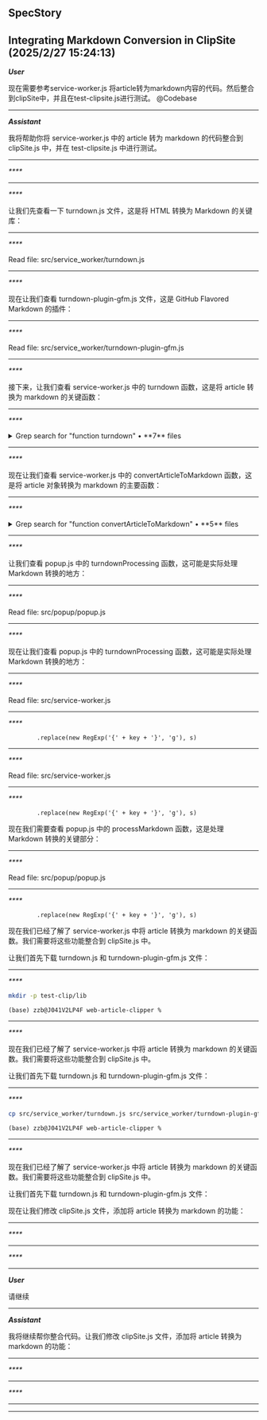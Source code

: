 ## SpecStory

## Integrating Markdown Conversion in ClipSite (2025/2/27 15:24:13)

_**User**_

现在需要参考service-worker.js 将article转为markdown内容的代码。然后整合到clipSite中，并且在test-clipsite.js进行测试。 @Codebase  

---

_**Assistant**_

我将帮助你将 service-worker.js 中的 article 转为 markdown 的代码整合到 clipSite.js 中，并在 test-clipsite.js 中进行测试。

---

_****_



---

_****_



让我们先查看一下 turndown.js 文件，这是将 HTML 转换为 Markdown 的关键库：

---

_****_

Read file: src/service_worker/turndown.js

---

_****_



现在让我们查看 turndown-plugin-gfm.js 文件，这是 GitHub Flavored Markdown 的插件：

---

_****_

Read file: src/service_worker/turndown-plugin-gfm.js

---

_****_





接下来，让我们查看 service-worker.js 中的 turndown 函数，这是将 article 转换为 markdown 的关键函数：

---

_****_

<details>
            <summary>Grep search for "function turndown" • **7** files</summary>
        
| File | Line | Match |
|------|------|-------|
| `file:///Users/zzb/Documents/Project/web-article-clipper/src/service-worker.js` | L28 | `async function turndown(content, options, article) {` |
| `file:///Users/zzb/Documents/Project/web-article-clipper/src/popup/popup.js` | L502 | `function turndownProcessing(content, options, article) {` |
| `file:///Users/zzb/Documents/Project/web-article-clipper/src/service_worker/turndown.js` | L753 | `function TurndownService(options) {` |
| `file:///Users/zzb/Documents/Project/web-article-clipper/.specstory/history/upgrade-chrome-extension-to-manifest-v3.md` | L261 | `function turndown(content, options, article) {` |
| `file:///Users/zzb/Documents/Project/web-article-clipper/.specstory/history/manifest-v2-to-v3-upgrade-process.md` | L226 | `+ export default function TurndownService(options) {` |
| `file:///Users/zzb/Documents/Project/web-article-clipper/.specstory/history/manifest-v2-to-v3-upgrade-process.md` | L266 | `export default function TurndownService(options) {` |
| `file:///Users/zzb/Documents/Project/web-article-clipper/.specstory/history/manifest-v2-to-v3-upgrade-process.md` | L302 | `export default function TurndownService(options) {` |
| `file:///Users/zzb/Documents/Project/web-article-clipper/.specstory/history/manifest-v2-to-v3-upgrade-process.md` | L375 | `- export default function TurndownService(options) {` |
| `file:///Users/zzb/Documents/Project/web-article-clipper/.specstory/history/manifest-v2-to-v3-upgrade-process.md` | L433 | `function TurndownService(options) {` |
| `file:///Users/zzb/Documents/Project/web-article-clipper/.specstory/history/manifest-v2-to-v3-upgrade-for-service-worker.md` | L123 | `export function turndown(content, options, article) {` |
| `file:///Users/zzb/Documents/Project/web-article-clipper/.specstory/history/manifest-v2-to-v3-upgrade-for-service-worker.md` | L495 | `export function turndown(content, options, article) {` |
| `file:///Users/zzb/Documents/Project/web-article-clipper/src/service-worker.js` | L28 | `async function turndown(content, options, article) {` |

</details>

---

_****_





现在让我们查看 service-worker.js 中的 convertArticleToMarkdown 函数，这是将 article 对象转换为 markdown 的主要函数：

---

_****_

<details>
            <summary>Grep search for "function convertArticleToMarkdown" • **5** files</summary>
        
| File | Line | Match |
|------|------|-------|
| `file:///Users/zzb/Documents/Project/web-article-clipper/src/service-worker.js` | L113 | `async function convertArticleToMarkdown(article, downloadImages = null) {` |
| `file:///Users/zzb/Documents/Project/web-article-clipper/.specstory/history/upgrade-chrome-extension-to-manifest-v3.md` | L280 | `async function convertArticleToMarkdown(article, options) {` |
| `file:///Users/zzb/Documents/Project/web-article-clipper/.specstory/history/service-worker-domparser-error-analysis.md` | L1180 | `async function convertArticleToMarkdown(article, downloadImages) {` |
| `file:///Users/zzb/Documents/Project/web-article-clipper/.specstory/history/service-worker-domparser-error-analysis.md` | L1283 | `async function convertArticleToMarkdown(article, downloadImages) {` |
| `file:///Users/zzb/Documents/Project/web-article-clipper/.specstory/history/manifest-v2-to-v3-upgrade-for-service-worker.md` | L130 | `export async function convertArticleToMarkdown(article, options) {` |
| `file:///Users/zzb/Documents/Project/web-article-clipper/.specstory/history/manifest-v2-to-v3-upgrade-for-service-worker.md` | L239 | `export async function convertArticleToMarkdown(article, options) {` |
| `file:///Users/zzb/Documents/Project/web-article-clipper/src/service-worker.js` | L113 | `async function convertArticleToMarkdown(article, downloadImages = null) {` |

</details>

---

_****_






让我们查看 popup.js 中的 turndownProcessing 函数，这可能是实际处理 Markdown 转换的地方：

---

_****_

Read file: src/popup/popup.js

---

_****_

现在让我们查看 popup.js 中的 turndownProcessing 函数，这可能是实际处理 Markdown 转换的地方：

---

_****_

Read file: src/service-worker.js

---

_****_

```
        .replace(new RegExp('{' + key + '}', 'g'), s)
```

---

_****_

Read file: src/service-worker.js

---

_****_

```
        .replace(new RegExp('{' + key + '}', 'g'), s)
```

现在我们需要查看 popup.js 中的 processMarkdown 函数，这是处理 Markdown 转换的关键部分：

---

_****_

Read file: src/popup/popup.js

---

_****_

```
        .replace(new RegExp('{' + key + '}', 'g'), s)
```

现在我们已经了解了 service-worker.js 中将 article 转换为 markdown 的关键函数。我们需要将这些功能整合到 clipSite.js 中。

让我们首先下载 turndown.js 和 turndown-plugin-gfm.js 文件：

---

_****_

```bash
mkdir -p test-clip/lib
```

```
(base) zzb@J041V2LP4F web-article-clipper % 

```

---

_****_

现在我们已经了解了 service-worker.js 中将 article 转换为 markdown 的关键函数。我们需要将这些功能整合到 clipSite.js 中。

让我们首先下载 turndown.js 和 turndown-plugin-gfm.js 文件：

---

_****_

```bash
cp src/service_worker/turndown.js src/service_worker/turndown-plugin-gfm.js test-clip/lib/
```

```
(base) zzb@J041V2LP4F web-article-clipper % 

```

---

_****_

现在我们已经了解了 service-worker.js 中将 article 转换为 markdown 的关键函数。我们需要将这些功能整合到 clipSite.js 中。

让我们首先下载 turndown.js 和 turndown-plugin-gfm.js 文件：

现在让我们修改 clipSite.js 文件，添加将 article 转换为 markdown 的功能：

---

_****_



---

_****_



---

_**User**_

请继续

---

_**Assistant**_

我将继续帮你整合代码。让我们修改 clipSite.js 文件，添加将 article 转换为 markdown 的功能：

---

_****_



---

_****_



---



---

